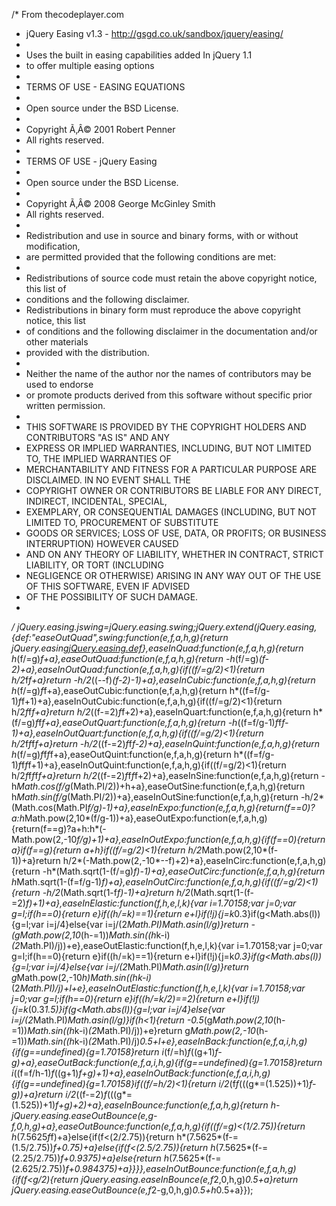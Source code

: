 /* From thecodeplayer.com
 * jQuery Easing v1.3 - http://gsgd.co.uk/sandbox/jquery/easing/
 *
 * Uses the built in easing capabilities added In jQuery 1.1
 * to offer multiple easing options
 *
 * TERMS OF USE - EASING EQUATIONS
 * 
 * Open source under the BSD License. 
 * 
 * Copyright Ã‚Â© 2001 Robert Penner
 * All rights reserved.
 *
 * TERMS OF USE - jQuery Easing
 * 
 * Open source under the BSD License. 
 * 
 * Copyright Ã‚Â© 2008 George McGinley Smith
 * All rights reserved.
 *
 * Redistribution and use in source and binary forms, with or without modification, 
 * are permitted provided that the following conditions are met:
 * 
 * Redistributions of source code must retain the above copyright notice, this list of 
 * conditions and the following disclaimer.
 * Redistributions in binary form must reproduce the above copyright notice, this list 
 * of conditions and the following disclaimer in the documentation and/or other materials 
 * provided with the distribution.
 * 
 * Neither the name of the author nor the names of contributors may be used to endorse 
 * or promote products derived from this software without specific prior written permission.
 * 
 * THIS SOFTWARE IS PROVIDED BY THE COPYRIGHT HOLDERS AND CONTRIBUTORS "AS IS" AND ANY 
 * EXPRESS OR IMPLIED WARRANTIES, INCLUDING, BUT NOT LIMITED TO, THE IMPLIED WARRANTIES OF
 * MERCHANTABILITY AND FITNESS FOR A PARTICULAR PURPOSE ARE DISCLAIMED. IN NO EVENT SHALL THE
 *  COPYRIGHT OWNER OR CONTRIBUTORS BE LIABLE FOR ANY DIRECT, INDIRECT, INCIDENTAL, SPECIAL,
 *  EXEMPLARY, OR CONSEQUENTIAL DAMAGES (INCLUDING, BUT NOT LIMITED TO, PROCUREMENT OF SUBSTITUTE
 *  GOODS OR SERVICES; LOSS OF USE, DATA, OR PROFITS; OR BUSINESS INTERRUPTION) HOWEVER CAUSED 
 * AND ON ANY THEORY OF LIABILITY, WHETHER IN CONTRACT, STRICT LIABILITY, OR TORT (INCLUDING
 *  NEGLIGENCE OR OTHERWISE) ARISING IN ANY WAY OUT OF THE USE OF THIS SOFTWARE, EVEN IF ADVISED 
 * OF THE POSSIBILITY OF SUCH DAMAGE. 
 *
*/
jQuery.easing.jswing=jQuery.easing.swing;jQuery.extend(jQuery.easing,{def:"easeOutQuad",swing:function(e,f,a,h,g){return jQuery.easing[jQuery.easing.def](e,f,a,h,g)},easeInQuad:function(e,f,a,h,g){return h*(f/=g)*f+a},easeOutQuad:function(e,f,a,h,g){return -h*(f/=g)*(f-2)+a},easeInOutQuad:function(e,f,a,h,g){if((f/=g/2)<1){return h/2*f*f+a}return -h/2*((--f)*(f-2)-1)+a},easeInCubic:function(e,f,a,h,g){return h*(f/=g)*f*f+a},easeOutCubic:function(e,f,a,h,g){return h*((f=f/g-1)*f*f+1)+a},easeInOutCubic:function(e,f,a,h,g){if((f/=g/2)<1){return h/2*f*f*f+a}return h/2*((f-=2)*f*f+2)+a},easeInQuart:function(e,f,a,h,g){return h*(f/=g)*f*f*f+a},easeOutQuart:function(e,f,a,h,g){return -h*((f=f/g-1)*f*f*f-1)+a},easeInOutQuart:function(e,f,a,h,g){if((f/=g/2)<1){return h/2*f*f*f*f+a}return -h/2*((f-=2)*f*f*f-2)+a},easeInQuint:function(e,f,a,h,g){return h*(f/=g)*f*f*f*f+a},easeOutQuint:function(e,f,a,h,g){return h*((f=f/g-1)*f*f*f*f+1)+a},easeInOutQuint:function(e,f,a,h,g){if((f/=g/2)<1){return h/2*f*f*f*f*f+a}return h/2*((f-=2)*f*f*f*f+2)+a},easeInSine:function(e,f,a,h,g){return -h*Math.cos(f/g*(Math.PI/2))+h+a},easeOutSine:function(e,f,a,h,g){return h*Math.sin(f/g*(Math.PI/2))+a},easeInOutSine:function(e,f,a,h,g){return -h/2*(Math.cos(Math.PI*f/g)-1)+a},easeInExpo:function(e,f,a,h,g){return(f==0)?a:h*Math.pow(2,10*(f/g-1))+a},easeOutExpo:function(e,f,a,h,g){return(f==g)?a+h:h*(-Math.pow(2,-10*f/g)+1)+a},easeInOutExpo:function(e,f,a,h,g){if(f==0){return a}if(f==g){return a+h}if((f/=g/2)<1){return h/2*Math.pow(2,10*(f-1))+a}return h/2*(-Math.pow(2,-10*--f)+2)+a},easeInCirc:function(e,f,a,h,g){return -h*(Math.sqrt(1-(f/=g)*f)-1)+a},easeOutCirc:function(e,f,a,h,g){return h*Math.sqrt(1-(f=f/g-1)*f)+a},easeInOutCirc:function(e,f,a,h,g){if((f/=g/2)<1){return -h/2*(Math.sqrt(1-f*f)-1)+a}return h/2*(Math.sqrt(1-(f-=2)*f)+1)+a},easeInElastic:function(f,h,e,l,k){var i=1.70158;var j=0;var g=l;if(h==0){return e}if((h/=k)==1){return e+l}if(!j){j=k*0.3}if(g<Math.abs(l)){g=l;var i=j/4}else{var i=j/(2*Math.PI)*Math.asin(l/g)}return -(g*Math.pow(2,10*(h-=1))*Math.sin((h*k-i)*(2*Math.PI)/j))+e},easeOutElastic:function(f,h,e,l,k){var i=1.70158;var j=0;var g=l;if(h==0){return e}if((h/=k)==1){return e+l}if(!j){j=k*0.3}if(g<Math.abs(l)){g=l;var i=j/4}else{var i=j/(2*Math.PI)*Math.asin(l/g)}return g*Math.pow(2,-10*h)*Math.sin((h*k-i)*(2*Math.PI)/j)+l+e},easeInOutElastic:function(f,h,e,l,k){var i=1.70158;var j=0;var g=l;if(h==0){return e}if((h/=k/2)==2){return e+l}if(!j){j=k*(0.3*1.5)}if(g<Math.abs(l)){g=l;var i=j/4}else{var i=j/(2*Math.PI)*Math.asin(l/g)}if(h<1){return -0.5*(g*Math.pow(2,10*(h-=1))*Math.sin((h*k-i)*(2*Math.PI)/j))+e}return g*Math.pow(2,-10*(h-=1))*Math.sin((h*k-i)*(2*Math.PI)/j)*0.5+l+e},easeInBack:function(e,f,a,i,h,g){if(g==undefined){g=1.70158}return i*(f/=h)*f*((g+1)*f-g)+a},easeOutBack:function(e,f,a,i,h,g){if(g==undefined){g=1.70158}return i*((f=f/h-1)*f*((g+1)*f+g)+1)+a},easeInOutBack:function(e,f,a,i,h,g){if(g==undefined){g=1.70158}if((f/=h/2)<1){return i/2*(f*f*(((g*=(1.525))+1)*f-g))+a}return i/2*((f-=2)*f*(((g*=(1.525))+1)*f+g)+2)+a},easeInBounce:function(e,f,a,h,g){return h-jQuery.easing.easeOutBounce(e,g-f,0,h,g)+a},easeOutBounce:function(e,f,a,h,g){if((f/=g)<(1/2.75)){return h*(7.5625*f*f)+a}else{if(f<(2/2.75)){return h*(7.5625*(f-=(1.5/2.75))*f+0.75)+a}else{if(f<(2.5/2.75)){return h*(7.5625*(f-=(2.25/2.75))*f+0.9375)+a}else{return h*(7.5625*(f-=(2.625/2.75))*f+0.984375)+a}}}},easeInOutBounce:function(e,f,a,h,g){if(f<g/2){return jQuery.easing.easeInBounce(e,f*2,0,h,g)*0.5+a}return jQuery.easing.easeOutBounce(e,f*2-g,0,h,g)*0.5+h*0.5+a}});
